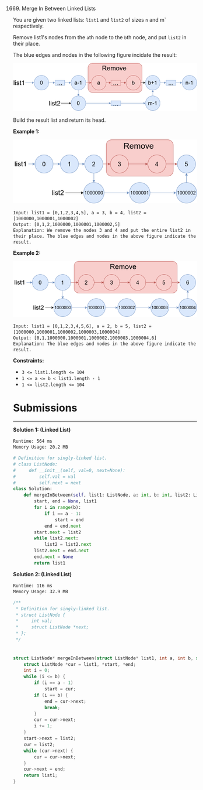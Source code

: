 1669. Merge In Between Linked Lists

You are given two linked lists: `list1` and `list2` of sizes `n` and m` respectively.

Remove list1's nodes from the `a`th node to the `b`th node, and put `list2` in their place.

The blue edges and nodes in the following figure incidate the result:

![1669_fig1.png](img/1669_fig1.png)

Build the result list and return its head.

 

**Example 1:**

![1669_merge_linked_list_ex1.png](img/1669_merge_linked_list_ex1.png)
```
Input: list1 = [0,1,2,3,4,5], a = 3, b = 4, list2 = [1000000,1000001,1000002]
Output: [0,1,2,1000000,1000001,1000002,5]
Explanation: We remove the nodes 3 and 4 and put the entire list2 in their place. The blue edges and nodes in the above figure indicate the result.
```

**Example 2:**

![1669_merge_linked_list_ex2.png](img/1669_merge_linked_list_ex2.png)
```
Input: list1 = [0,1,2,3,4,5,6], a = 2, b = 5, list2 = [1000000,1000001,1000002,1000003,1000004]
Output: [0,1,1000000,1000001,1000002,1000003,1000004,6]
Explanation: The blue edges and nodes in the above figure indicate the result.
```

**Constraints:**

* `3 <= list1.length <= 104`
* `1 <= a <= b < list1.length - 1`
* `1 <= list2.length <= 104`

# Submissions
---
**Solution 1: (Linked List)**
```
Runtime: 564 ms
Memory Usage: 20.2 MB
```
```python
# Definition for singly-linked list.
# class ListNode:
#     def __init__(self, val=0, next=None):
#         self.val = val
#         self.next = next
class Solution:
    def mergeInBetween(self, list1: ListNode, a: int, b: int, list2: ListNode) -> ListNode:
        start, end = None, list1
        for i in range(b):
            if i == a - 1:
                start = end
            end = end.next
        start.next = list2
        while list2.next:
            list2 = list2.next
        list2.next = end.next
        end.next = None
        return list1
```

**Solution 2: (Linked List)**
```
Runtime: 116 ms
Memory Usage: 32.9 MB
```
```c
/**
 * Definition for singly-linked list.
 * struct ListNode {
 *     int val;
 *     struct ListNode *next;
 * };
 */


struct ListNode* mergeInBetween(struct ListNode* list1, int a, int b, struct ListNode* list2){
    struct ListNode *cur = list1, *start, *end;
    int i = 0;
    while (i <= b) {
        if (i == a - 1)
            start = cur;
        if (i == b) {
            end = cur->next;
            break;
        }
        cur = cur->next;
        i += 1;
    }
    start->next = list2;
    cur = list2;
    while (cur->next) {
        cur = cur->next;
    }
    cur->next = end;
    return list1;
}
```

